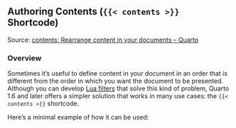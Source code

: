 ## Authoring Contents (`{{< contents >}}` Shortcode)

Source: [contents: Rearrange content in your documents – Quarto](https://quarto.org/docs/authoring/contents.html)

### Overview

Sometimes it’s useful to define content in your document in an order that is different from the order in which you want the document to be presented. Although you can develop [Lua filters](https://quarto.org/docs/extensions/filters.html) that solve this kind of problem, Quarto 1.6 and later offers a simpler solution that works in many use cases: the `{{< contents >}}` shortcode.

Here’s a minimal example of how it can be used:

````markdown
